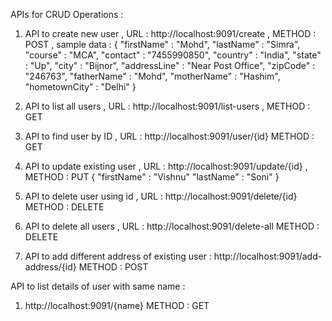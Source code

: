 APIs for CRUD Operations :

1. API to create new user ,
   URL : http://localhost:9091/create ,
   METHOD : POST ,
   sample data :
   { 
   "firstName" : "Mohd",
   "lastName" : "Simra",
   "course" : "MCA",
   "contact" : "7455990850",
   "country" : "India",
   "state" : "Up",
   "city" : "Bijnor",
   "addressLine" : "Near Post Office",
   "zipCode" : "246763",
   "fatherName" : "Mohd",
   "motherName" : "Hashim",
   "hometownCity" : "Delhi"
   }

2. API to list all users ,
   URL : http://localhost:9091/list-users ,
   METHOD : GET

3. API to find user by ID ,
   URL : http://localhost:9091/user/{id}
   METHOD : GET

4. API to update existing user ,
   URL : http://localhost:9091/update/{id} ,
   METHOD : PUT
   {
   "firstName" : "Vishnu"
   "lastName"  : "Soni"
   }

5. API to delete user using id , 
   URL : http://localhost:9091/delete/{id}
   METHOD : DELETE

6. API to delete all users , 
   URL : http://localhost:9091/delete-all
   METHOD : DELETE

7. API to add different address of existing user :
   http://localhost:9091/add-address/{id}
   METHOD : POST


API to list details of user with same name :

1. http://localhost:9091/{name}
   METHOD : GET
